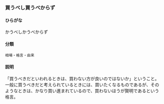 <div style="display:none;">

## [あ行](securities-terms?id=あ行)
## [か行](securities-terms?id=か行)

</div>

### 買うべし買うべからず

#### ひらがな

かうべしかうべからず

#### 分類

`相場・格言・由来`

#### 説明

「買うべきだといわれるときは、買わない方が良いのではないか」ということ。一般に買うべきだと考えられているときには、買いたくなるものであるが、そのようなときは、かなり買い進まれているので、買わないほうが賢明であるという格言。

<div style="display:none;">

## [さ行](securities-terms?id=さ行)
## [た行](securities-terms?id=た行)
## [な行](securities-terms?id=な行)
## [は行](securities-terms?id=は行)
## [ま行](securities-terms?id=ま行)
## [や行](securities-terms?id=や行)
## [ら行](securities-terms?id=ら行)
## [わ行](securities-terms?id=わ行)
## [英数字・記号](securities-terms?id=英数字・記号)

</div>

